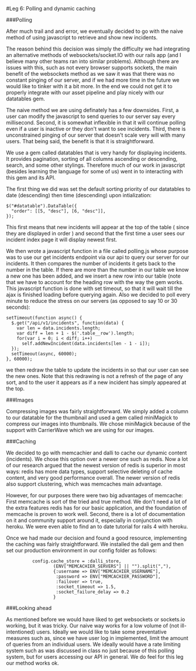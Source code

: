 #Leg 6: Polling and dynamic caching


###Polling

After much trail and and error, we eventually decided to go with the naive method of using javascript to retrieve and show new incidents.  

The reason behind this decision was simply the difficulty we had integrating an alternative methods of websockets/socket.IO with our rails app (and I believe many other teams ran into similar problems).  Although there are issues with this, such as not every browser supports sockets, the main benefit of the websockets method as we saw it was that there was no constant pinging of our server, and if we had more time in the future we would like to tinker with it a bit more.  In the end we could not get it to properly integrate with our asset pipeline and play nicely with our datatables gem.  

The naive method we are using definately has a few downsides.  First, a user can modify the javascript to send queries to our server say every millisecond.  Second, it is somewhat inflexible in that it will continue polling even if a user is inactive or they don't want to see incidents.  Third, there is unconstrained pinging of our server that doesn't scale very will with many users.  That being said, the benefit is that it is straightforward. 

We use a gem called datatables that is very handy for displaying incidents.  It provides pagination, sorting of all columns ascending or descending, search, and some other stylings.  Therefore much of our work in javascript (besides learning the language for some of us) went in to interacting with this gem and its API.

The first thing we did was set the default sorting priority of our datatables to date (descending) then time (descending) upon intialization:  

    $("#datatable").DataTable({
      "order": [[5, "desc"], [6, "desc"]],
    });

This first means that new incidents will appear at the top of the table ( since they are displayed in order ) and second that 
the first time a user sees our incident index page it will display newest first. 

We then wrote a javascript function in a file called polling.js whose purpose was to use our get incidents endpoint via our api to query our server for our incidents.  It then compares the number of incidents it gets back to the number in the table.  If there are more than the number in our table we know a new one has been added, and we insert a new row into our table (note that we have to account for the heading row with the way the gem works.  This javascript function is done with set timeout, so that it will wait till the ajax is finished loading before querying again.  Also we decided to poll every minute to reduce the stress on our servers (as opposed to say 10 or 30 seconds):

    setTimeout(function async() {
      $.get("/api/v1/incidents", function(data) {
        var len = data.incidents.length;
        var diff = len + 1 - $('.table__row').length;
        for(var i = 0; i < diff; i++)
          self.addNewIncident(data.incidents[len - 1 - i]);
      });
      setTimeout(async, 60000);
    }, 60000);


we then redraw the table to update the incidents in so that our user can see the new ones.  Note that this redrawing is not a refresh of the page of any sort, and to the user it appears as if a new incident has simply appeared at the top.  

###Images

Compressing images was fairly straightforward.  We simply added a column to our datatable for the thumbnail and used a gem called miniMagick to compress our images into thumbnails.  We chose miniMagick because of the support with CarrierWave which we are using for our images.

###Caching

We decided to go with memcachier and dalli to cache our dynamic content (incidents).  We chose this option over a newer one such as redis.  Now a lot of our research argued that the newest version of redis is superior in most ways: redis has more data types, support selective deleting of cache content, and very good performance overall.  The newer version of redis also support clustering, which was memcaches main advantage.  

However, for our purposes there were two big advantages of memcache: First memcache is sort of the tried and true method.  We don't need a lot of the extra features redis has for our basic application, and the foundation of memcache is proven to work well.  Second, there is a lot of documentation on it and community support around it, especially in conjunction with heroku. We were even able to find an to date tutorial for rails 4 with heroku.  

Once we had made our decision and found a good resource, implementing the caching was fairly straightforward. We installed the dali gem and then set our production environment in our config folder as follows:

              config.cache_store = :dalli_store,
                      (ENV["MEMCACHIER_SERVERS"] || "").split(","),
                      {:username => ENV["MEMCACHIER_USERNAME"],
                       :password => ENV["MEMCACHIER_PASSWORD"],
                       :failover => true,
                       :socket_timeout => 1.5,
                       :socket_failure_delay => 0.2
                      }

###Looking ahead

As mentioned before we would have liked to get websockets or sockets.io working, but it was tricky.  Our naive way works for a low volume of (not ill-intentioned) users.  Ideally we would like to take some preventative measures such as, since we have user log in implemented, limit the amount of queries from an individual users.  We ideally would have a rate limiting system such as was discussed in class no just because of this polling system, but for users accessing our API in general.  We do feel for this leg our method works ok.



